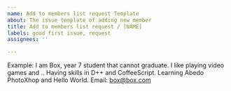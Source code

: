 ```yaml
---
name: Add to members list request Template
about: The issue template of adding new member
title: Add to members list request / [NAME]
labels: good first issue, request
assignees: ''

---
```


Example:
I am Box, year 7 student that cannot graduate.
I like playing video games and ..
Having skills in D++ and CoffeeScript. 
Learning Abedo PhotoXhop and Hello World.
Email: box@box.com
